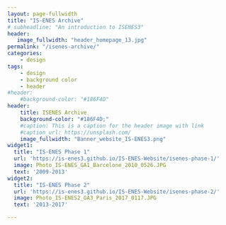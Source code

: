 ```yaml
---
layout: page-fullwidth
title: "IS-ENES Archive"
# subheadline: "An introduction to ISENES3"
header:
   image_fullwidth: "header_homepage_13.jpg"
permalink: "/isenes-archive/"
categories:
    - design
tags:
    - design
    - background color
    - header
#header:
    #background-color: "#186F4D"
header:
    title: ISENES Archive
    background-color: "#186F4D;"
    #caption: This is a caption for the header image with link
    #caption_url: https://unsplash.com/
    image_fullwidth: "Banner_website_IS-ENES3.png"
widget1:
  title: "IS-ENES Phase 1"
  url: 'https://is-enes3.github.io/IS-ENES-Website/isenes-phase-1/'
  image: Photo_IS-ENES_GA1_Barcelone_2010_0526.JPG
  text: '2009-2013'
widget2:
  title: "IS-ENES Phase 2"
  url: 'https://is-enes3.github.io/IS-ENES-Website/isenes-phase-2/'
  image: Photo_IS-ENES2_GA3_Paris_2017_0117.JPG
  text: '2013-2017'

---
```

